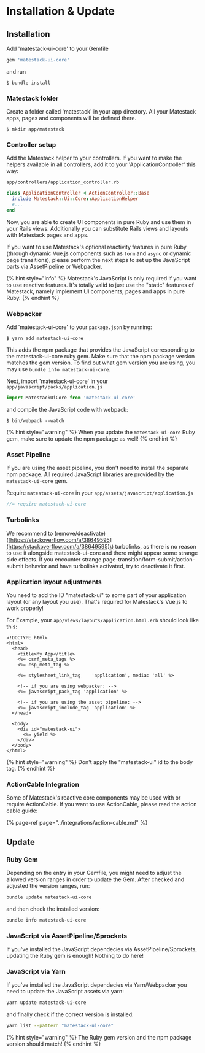 # Installation & Update

## Installation

Add 'matestack-ui-core' to your Gemfile

```ruby
gem 'matestack-ui-core'
```

and run

```text
$ bundle install
```

### Matestack folder

Create a folder called 'matestack' in your app directory. All your Matestack apps, pages and components will be defined there.

```text
$ mkdir app/matestack
```

### Controller setup

Add the Matestack helper to your controllers. If you want to make the helpers available in all controllers, add it to your 'ApplicationController' this way:

`app/controllers/application_controller.rb`

```ruby
class ApplicationController < ActionController::Base
  include Matestack::Ui::Core::ApplicationHelper
  #...
end
```

Now, you are able to create UI components in pure Ruby and use them in your Rails views. Additionally you can substitute Rails views and layouts with Matestack pages and apps.

If you want to use Matestack's optional reactivity features in pure Ruby \(through dynamic Vue.js components such as `form` and `async` or dynamic page transitions\), please perform the next steps to set up the JavaScript parts via AssetPipeline or Webpacker.

{% hint style="info" %}
Matestack's JavaScript is only required if you want to use reactive features. It's totally valid to just use the "static" features of Matestack, namely implement UI components, pages and apps in pure Ruby.
{% endhint %}

### Webpacker

Add 'matestack-ui-core' to your `package.json` by running:

```text
$ yarn add matestack-ui-core
```

This adds the npm package that provides the JavaScript corresponding to the matestack-ui-core ruby gem. Make sure that the npm package version matches the gem version. To find out what gem version you are using, you may use `bundle info matestack-ui-core`.

Next, import 'matestack-ui-core' in your `app/javascript/packs/application.js`

```javascript
import MatestackUiCore from 'matestack-ui-core'
```

and compile the JavaScript code with webpack:

```text
$ bin/webpack --watch
```

{% hint style="warning" %}
When you update the `matestack-ui-core` Ruby gem, make sure to update the npm package as well!
{% endhint %}

### Asset Pipeline

If you are using the asset pipeline, you don't need to install the separate npm package. All required JavaScript libraries are provided by the `matestack-ui-core` gem.

Require `matestack-ui-core` in your `app/assets/javascript/application.js`

```javascript
//= require matestack-ui-core
```

### Turbolinks

We recommend to \(remove/deactivate\)\([https://stackoverflow.com/a/38649595](https://stackoverflow.com/a/38649595)\) turbolinks, as there is no reason to use it alongside matestack-ui-core and there might appear some strange side effects. If you encounter strange page-transition/form-submit/action-submit behavior and have turbolinks activated, try to deactivate it first.

### Application layout adjustments

You need to add the ID "matestack-ui" to some part of your application layout \(or any layout you use\). That's required for Matestack's Vue.js to work properly!

For Example, your `app/views/layouts/application.html.erb` should look like this:

```markup
<!DOCTYPE html>
<html>
  <head>
    <title>My App</title>
    <%= csrf_meta_tags %>
    <%= csp_meta_tag %>

    <%= stylesheet_link_tag    'application', media: 'all' %>

    <!-- if you are using webpacker: -->
    <%= javascript_pack_tag 'application' %>

    <!-- if you are using the asset pipeline: -->
    <%= javascript_include_tag 'application' %>
  </head>

  <body>
    <div id="matestack-ui">
      <%= yield %>
    </div>
  </body>
</html>
```

{% hint style="warning" %}
Don't apply the "matestack-ui" id to the body tag.
{% endhint %}

### ActionCable Integration

Some of Matestack's reactive core components may be used with or require ActionCable. If you want to use ActionCable, please read the action cable guide:

{% page-ref page="../integrations/action-cable.md" %}

## Update

### Ruby Gem

Depending on the entry in your Gemfile, you might need to adjust the allowed version ranges in order to update the Gem. After checked and adjusted the version ranges, run:

```bash
bundle update matestack-ui-core
```

and then check the installed version:

```bash
bundle info matestack-ui-core
```

### JavaScript via AssetPipeline/Sprockets

If you've installed the JavaScript dependecies via AssetPipeline/Sprockets, updating the Ruby gem is enough! Nothing to do here!

### JavaScript via Yarn

If you've installed the JavaScript dependecies via Yarn/Webpacker you need to update the JavaScript assets via yarn:

```bash
yarn update matestack-ui-core
```

and finally check if the correct version is installed:

```bash
yarn list --pattern "matestack-ui-core"
```

{% hint style="warning" %}
The Ruby gem version and the npm package version should match!
{% endhint %}

